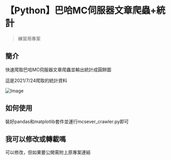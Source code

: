 # 【Python】巴哈MC伺服器文章爬蟲+統計
>練習用專案

## 簡介
快速爬取巴哈MC伺服器文章爬蟲並輸出統計成圓餅圖

這是2021/7/24爬取的統計資料

![Image](https://scontent.ftpe2-1.fna.fbcdn.net/v/t1.6435-9/221131611_883780752220058_4015120613707485712_n.jpg?_nc_cat=103&ccb=1-3&_nc_sid=825194&_nc_ohc=quOtkt-fIL4AX-idPwg&_nc_oc=AQlGB-KoX48SuJT6JAoTiQLN1rNNZcgWF0QrIbsIq6p1Uc4LZC_tkJ3bivKIaePGnZs&_nc_ht=scontent.ftpe2-1.fna&oh=11f40175ca81127abfbf03d3086665a0&oe=6121B76A)

## 如何使用
裝好pandas和matplotlib套件並運行mcsever_crawler.py即可

## 我可以修改或轉載嗎
可以修改，但如果要公開需附上原專案連結
